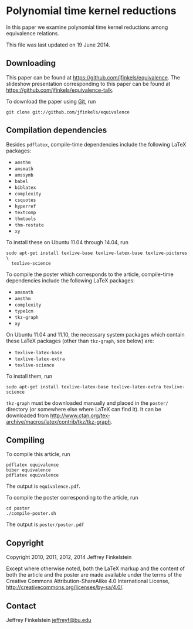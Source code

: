 # Polynomial time kernel reductions #

In this paper we examine polynomial time kernel reductions among equivalence
relations.

This file was last updated on 19 June 2014.

## Downloading ##

This paper can be found at https://github.com/jfinkels/equivalence. The
slideshow presentation corresponding to this paper can be found at
https://github.com/jfinkels/equivalence-talk.

To download the paper using [Git][1], run

    git clone git://github.com/jfinkels/equivalence

[1]: http://git-scm.com

## Compilation dependencies ##

Besides `pdflatex`, compile-time dependencies include the following LaTeX
packages:

* `amsthm`
* `amsmath`
* `amssymb`
* `babel`
* `biblatex`
* `complexity`
* `csquotes`
* `hyperref`
* `textcomp`
* `thmtools`
* `thm-restate`
* `xy`

To install these on Ubuntu 11.04 through 14.04, run

    sudo apt-get install texlive-base texlive-latex-base texlive-pictures \
      texlive-science

To compile the poster which corresponds to the article, compile-time
dependencies include the following LaTeX packages:

* `amsmath`
* `amsthm`
* `complexity`
* `type1cm`
* `tkz-graph`
* `xy`

On Ubuntu 11.04 and 11.10, the necessary system packages which contain these
LaTeX packages (other than `tkz-graph`, see below) are:

* `texlive-latex-base`
* `texlive-latex-extra`
* `texlive-science`

To install them, run

    sudo apt-get install texlive-latex-base texlive-latex-extra texlive-science

`tkz-graph` must be downloaded manually and placed in the `poster/` directory
(or somewhere else where LaTeX can find it). It can be downloaded from
http://www.ctan.org/tex-archive/macros/latex/contrib/tkz/tkz-graph.

## Compiling ##

To compile this article, run 

    pdflatex equivalence
    biber equivalence
    pdflatex equivalence

The output is `equivalence.pdf`.

To compile the poster corresponding to the article, run

    cd poster
    ./compile-poster.sh

The output is `poster/poster.pdf`

## Copyright ##

Copyright 2010, 2011, 2012, 2014 Jeffrey Finkelstein

Except where otherwise noted, both the LaTeX markup and the content of both the
article and the poster are made available under the terms of the Creative
Commons Attribution-ShareAlike 4.0 International License,
http://creativecommons.org/licenses/by-sa/4.0/.

## Contact ##

Jeffrey Finkelstein <jeffreyf@bu.edu>
